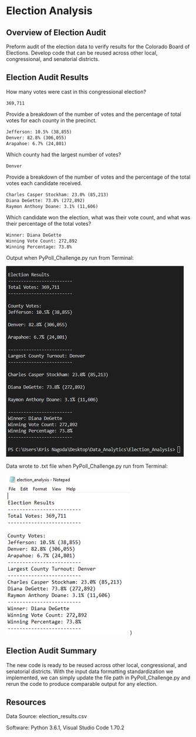 # Election Analysis

## Overview of Election Audit

Preform audit of the election data to verify results for the Colorado Board of Elections. Develop code that can be reused across other local, congressional, and senatorial districts. 

## Election Audit Results

How many votes were cast in this congressional election?
   ```
   369,711
   ```
Provide a breakdown of the number of votes and the percentage of total votes for each county in the precinct.
   ```
   Jefferson: 10.5% (38,855)
   Denver: 82.8% (306,055)
   Arapahoe: 6.7% (24,801)
   ```
Which county had the largest number of votes?
   ```
   Denver
   ```
   
Provide a breakdown of the number of votes and the percentage of the total votes each candidate received.
   ```
   Charles Casper Stockham: 23.0% (85,213)
   Diana DeGette: 73.8% (272,892)
   Raymon Anthony Doane: 3.1% (11,606)
   ```
   
Which candidate won the election, what was their vote count, and what was their percentage of the total votes?
   ```
   Winner: Diana DeGette
   Winning Vote Count: 272,892
   Winning Percentage: 73.8%
   ```
   
Output when PyPoll_Challenge.py run from Terminal: 

![election_results](https://github.com/krisnagoda/Election_Analysis/blob/eff5bc494ab6f47c7d8c8b8c24d97029c8cf3aa8/resources/election_results_module_3_challenge.png)

Data wrote to .txt file when PyPoll_Challenge.py run from Terminal:

![election_results](https://github.com/krisnagoda/Election_Analysis/blob/27f01909e19283829ea106ff6e473c35b30ca416/resources/election_results_module_3_challenge_notepad.png))

## Election Audit Summary

The new code is ready to be reused across other local, congressional, and senatorial districts. With the  input data formatting standardization we implemented, we can simply update the file path in PyPoll_Challenge.py and rerun the code to produce comparable output for any election. 
   
## Resources

Data Source: election_results.csv

Software: Python 3.6.1, Visual Studio Code 1.70.2
